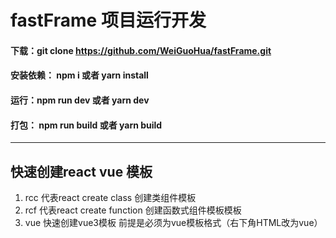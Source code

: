 # fastFrame 项目运行开发
#### 下载：git clone  https://github.com/WeiGuoHua/fastFrame.git

#### 安装依赖： npm i 或者 yarn install
#### 运行：npm run dev 或者 yarn dev
#### 打包： npm run build 或者 yarn build
*********
 ## 快速创建react  vue 模板
1.  rcc 代表react create class  创建类组件模板
2.  rcf 代表react create function  创建函数式组件模板模板
3.  vue 快速创建vue3模板   前提是必须为vue模板格式（右下角HTML改为vue）
